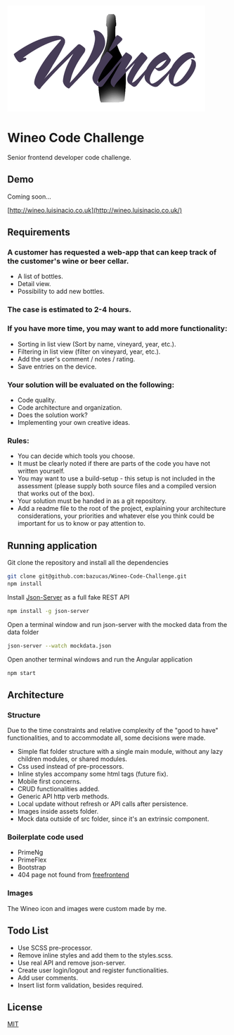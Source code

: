 ![alt text](./src/assets/img/wineo_brand_medium.png)

# Wineo Code Challenge

Senior frontend developer code challenge.

## Demo
Coming soon...

[http://wineo.luisinacio.co.uk](http://wineo.luisinacio.co.uk/)

## Requirements

### A customer has requested a web-app that can keep track of the customer's wine or beer cellar.
* A list of bottles.
* Detail view.
* Possibility to add new bottles.

### The case is estimated to 2-4 hours.

### If you have more time, you may want to add more functionality:
* Sorting in list view (Sort by name, vineyard, year, etc.).
* Filtering in list view (filter on vineyard, year, etc.).
* Add the user's comment / notes / rating.
* Save entries on the device.

### Your solution will be evaluated on the following:
* Code quality.
* Code architecture and organization.
* Does the solution work?
* Implementing your own creative ideas.

### Rules:

* You can decide which tools you choose.
* It must be clearly noted if there are parts of the code you have not written yourself.
* You may want to use a build-setup - this setup is not included in the assessment (please
supply both source files and a compiled version that works out of the box).
* Your solution must be handed in as a git repository.
* Add a readme file to the root of the project, explaining your architecture considerations,
your priorities and whatever else you think could be important for us to know or pay
attention to.

## Running application

Git clone the repository and install all the dependencies

```bash
git clone git@github.com:bazucas/Wineo-Code-Challenge.git
npm install

``` 
Install [Json-Server](https://github.com/typicode/json-server) as a full fake REST API

```bash
npm install -g json-server

```
Open a terminal window and run json-server with the mocked data from the data folder

```bash
json-server --watch mockdata.json
```

Open another terminal windows and run the Angular application

```bash
npm start
```

## Architecture

### Structure

Due to the time constraints and relative complexity of the "good to have" functionalities, and to accommodate all, some decisions were made.

* Simple flat folder structure with a single main module, without any lazy children modules, or shared modules.
* Css used instead of pre-processors.
* Inline styles accompany some html tags (future fix).
* Mobile first concerns. 
* CRUD functionalities added.
* Generic API http verb methods.
* Local update without refresh or API calls after persistence.
* Images inside assets folder.
* Mock data outside of src folder, since it's an extrinsic component.

### Boilerplate code used

* PrimeNg
* PrimeFlex
* Bootstrap
* 404 page not found from [freefrontend](https://freefrontend.com/html-css-404-page-templates/)

### Images

The Wineo icon and images were custom made by me.

## Todo List

* Use SCSS pre-processor.
* Remove inline styles and add them to the styles.scss.
* Use real API and remove json-server.
* Create user login/logout and register functionalities.
* Add user comments.
* Insert list form validation, besides required.

## License
[MIT](https://choosealicense.com/licenses/mit/)
